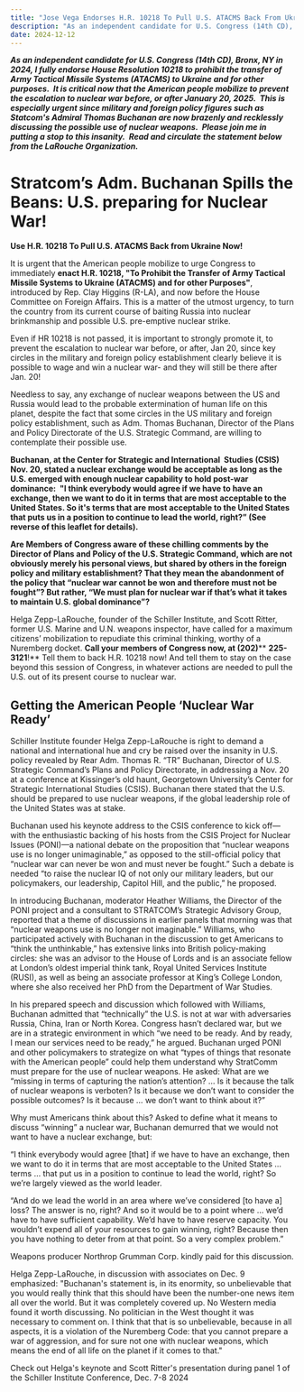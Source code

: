 ```yaml
---
title: "Jose Vega Endorses H.R. 10218 To Pull U.S. ATACMS Back From Ukraine Now!"
description: "As an independent candidate for U.S. Congress (14th CD), Bronx, NY in 2024, I fully endorse House Resolution 10218 to prohibit the transfer of Army Tactical Missile Systems (ATACMS) to Ukraine and for other purposes. It is critical now that the American people mobilize to prevent the escalation to nuclear war before, or after January 20, 2025. This is"
date: 2024-12-12
---
```


***As an independent candidate&nbsp;for U.S. Congress (14th CD), Bronx, NY in 2024, I fully&nbsp;endorse House Resolution 10218 to prohibit the transfer of Army Tactical Missile&nbsp;Systems (ATACMS) to Ukraine and for other purposes.&nbsp; It is critical now that the American people mobilize to prevent the escalation to nuclear war before, or after January&nbsp;20, 2025.&nbsp; This is especially urgent since military and foreign&nbsp;policy figures such as Statcom's&nbsp;Admiral Thomas Buchanan are now brazenly and recklessly discussing the possible use of nuclear weapons.&nbsp; Please join me in putting a stop to this insanity.&nbsp; Read and circulate the statement below from the LaRouche Organization.&nbsp;&nbsp;***

# Stratcom’s Adm. Buchanan Spills the Beans: U.S. preparing for Nuclear War!

**Use H.R. 10218 To Pull U.S. ATACMS Back from Ukraine Now!**

It is urgent that the American people mobilize to urge Congress to immediately **enact H.R. 10218, "To Prohibit the Transfer of Army Tactical Missile Systems to Ukraine (ATACMS) and for other Purposes"**, introduced by Rep. Clay Higgins (R-LA), and now before the House Committee on Foreign Affairs. This is a matter of the utmost urgency, to turn the country from its current course of baiting Russia into nuclear brinkmanship and possible U.S. pre-emptive nuclear strike.

Even if HR 10218 is not passed, it is important to strongly promote it, to prevent the escalation to nuclear war before, or after, Jan 20, since key circles in the military and foreign policy establishment clearly believe it is possible to wage and win a nuclear war- and they will still be there after Jan. 20!&nbsp;

Needless to say, any exchange of nuclear weapons between the US and Russia would lead to the probable extermination of human life on this planet, despite the fact that some circles in the US military and foreign policy establishment, such as Adm. Thomas Buchanan, Director of the Plans and Policy Directorate of the U.S. Strategic Command, are willing to contemplate their possible use.&nbsp;

**Buchanan, at the Center for Strategic and International&nbsp; Studies (CSIS) Nov. 20, stated a nuclear exchange would be acceptable as long as the U.S. emerged with enough nuclear capability to hold post-war dominance:&nbsp; "I think everybody would agree if we have to have an exchange, then we want to do it in terms that are most acceptable to the United States. So it's terms that are most acceptable to the United States that puts us in a position to continue to lead the world, right?” (See reverse of this leaflet for details).**

**Are Members of Congress aware of these chilling comments by the Director of Plans and Policy of the U.S. Strategic Command, which are not obviously merely his personal views, but shared by others in the foreign policy and military establishment? That they mean the abandonment of the policy that “nuclear war cannot be won and therefore must not be fought”? But rather, “We must plan for nuclear war if that’s what it takes to maintain U.S. global dominance”?**

Helga Zepp-LaRouche, founder of the Schiller Institute, and Scott Ritter, former U.S. Marine and U.N. weapons inspector, have called for a maximum citizens’ mobilization to repudiate this criminal thinking, worthy of a Nuremberg docket. **Call your members of Congress now, at (202)**** ****225-3121****!** Tell them to back H.R. 10218 now! And tell them to stay on the case beyond this session of Congress, in whatever actions are needed to pull the U.S. out of its present course to nuclear war.

## **Getting the American People ‘Nuclear War Ready’**

Schiller Institute founder Helga Zepp-LaRouche is right to demand a national and international hue and cry be raised over the insanity in U.S. policy revealed by Rear Adm. Thomas R. “TR” Buchanan, Director of U.S. Strategic Command’s Plans and Policy Directorate, in addressing a Nov. 20 at a conference at Kissinger’s old haunt, Georgetown University’s Center for Strategic International Studies (CSIS). Buchanan there stated that the U.S. should be prepared to use nuclear weapons, if the global leadership role of the United States was at stake.

Buchanan used his keynote address to the CSIS conference to kick off—with the enthusiastic backing of his hosts from the CSIS Project for Nuclear Issues (PONI)—a national debate on the proposition that “nuclear weapons use is no longer unimaginable,” as opposed to the still-official policy that “nuclear war can never be won and must never be fought.” Such a debate is needed “to raise the nuclear IQ of not only our military leaders, but our policymakers, our leadership, Capitol Hill, and the public,” he proposed.

In introducing Buchanan, moderator Heather Williams, the Director of the PONI project and a consultant to STRATCOM’s Strategic Advisory Group, reported that a theme of discussions in earlier panels that morning was that “nuclear weapons use is no longer not imaginable.” Williams, who participated actively with Buchanan in the discussion to get Americans to “think the unthinkable,” has extensive links into British policy-making circles: she was an advisor to the House of Lords and is an associate fellow at London’s oldest imperial think tank, Royal United Services Institute (RUSI), as well as being an associate professor at King’s College London, where she also received her PhD from the Department of War Studies.

In his prepared speech and discussion which followed with Williams, Buchanan admitted that “technically” the U.S. is not at war with adversaries Russia, China, Iran or North Korea. Congress hasn’t declared war, but we are in a strategic environment in which “we need to be ready. And by ready, I mean our services need to be ready,” he argued. Buchanan urged PONI and other policymakers to strategize on what “types of things that resonate with the American people” could help them understand why StratComm must prepare for the use of nuclear weapons. He asked: What are we “missing in terms of capturing the nation’s attention? … Is it because the talk of nuclear weapons is verboten? Is it because we don’t want to consider the possible outcomes? Is it because … we don’t want to think about it?”

Why must Americans think about this? Asked to define what it means to discuss “winning” a nuclear war, Buchanan demurred that we would not want to have a nuclear exchange, but:

“I think everybody would agree [that] if we have to have an exchange, then we want to do it in terms that are most acceptable to the United States … terms … that put us in a position to continue to lead the world, right? So we’re largely viewed as the world leader.

“And do we lead the world in an area where we’ve considered [to have a] loss? The answer is no, right? And so it would be to a point where … we’d have to have sufficient capability. We’d have to have reserve capacity. You wouldn’t expend all of your resources to gain winning, right? Because then you have nothing to deter from at that point. So a very complex problem.”

Weapons producer Northrop Grumman Corp. kindly paid for this discussion.

Helga Zepp-LaRouche, in discussion with associates on Dec. 9 emphasized: "Buchanan's statement is, in its enormity, so unbelievable that you would really think that this should have been the number-one news item all over the world. But it was completely covered up. No Western media found it worth discussing. No politician in the West thought it was necessary to comment on. I think that that is so unbelievable, because in all aspects, it is a violation of the Nuremberg Code: that you cannot prepare a war of aggression, and for sure not one with nuclear weapons, which means the end of all life on the planet if it comes to that."

Check out Helga's keynote and Scott Ritter's presentation during panel 1 of the Schiller Institute Conference, Dec. 7-8 2024

